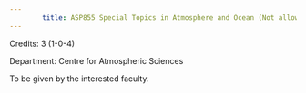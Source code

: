 ```yaml
---
        title: ASP855 Special Topics in Atmosphere and Ocean (Not allowed for - Any program other than AST and ASZ)
---
```

Credits: 3 (1-0-4)

Department: Centre for Atmospheric Sciences

To be given by the interested faculty.